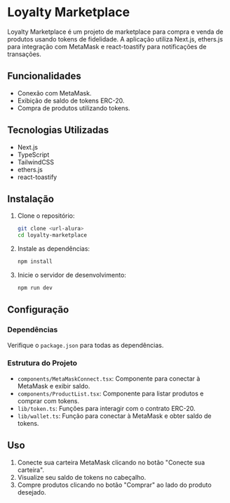 # Loyalty Marketplace

Loyalty Marketplace é um projeto de marketplace para compra e venda de produtos usando tokens de fidelidade. A aplicação utiliza Next.js, ethers.js para integração com MetaMask e react-toastify para notificações de transações.

## Funcionalidades

- Conexão com MetaMask.
- Exibição de saldo de tokens ERC-20.
- Compra de produtos utilizando tokens.

## Tecnologias Utilizadas

- Next.js
- TypeScript
- TailwindCSS
- ethers.js
- react-toastify

## Instalação

1. Clone o repositório:
   ```bash
   git clone <url-alura>
   cd loyalty-marketplace
   ```

2. Instale as dependências:
   ```bash
   npm install
   ```

3. Inicie o servidor de desenvolvimento:
   ```bash
   npm run dev
   ```

## Configuração

### Dependências

Verifique o `package.json` para todas as dependências.

### Estrutura do Projeto

- `components/MetaMaskConnect.tsx`: Componente para conectar à MetaMask e exibir saldo.
- `components/ProductList.tsx`: Componente para listar produtos e comprar com tokens.
- `lib/token.ts`: Funções para interagir com o contrato ERC-20.
- `lib/wallet.ts`: Função para conectar à MetaMask e obter saldo de tokens.

## Uso

1. Conecte sua carteira MetaMask clicando no botão "Conecte sua carteira".
2. Visualize seu saldo de tokens no cabeçalho.
3. Compre produtos clicando no botão "Comprar" ao lado do produto desejado.
